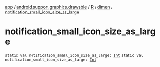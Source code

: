 [app](../../../index.md) / [android.support.graphics.drawable](../../index.md) / [R](../index.md) / [dimen](index.md) / [notification_small_icon_size_as_large](./notification_small_icon_size_as_large.md)

# notification_small_icon_size_as_large

`static val notification_small_icon_size_as_large: `[`Int`](https://kotlinlang.org/api/latest/jvm/stdlib/kotlin/-int/index.html)
`static val notification_small_icon_size_as_large: `[`Int`](https://kotlinlang.org/api/latest/jvm/stdlib/kotlin/-int/index.html)